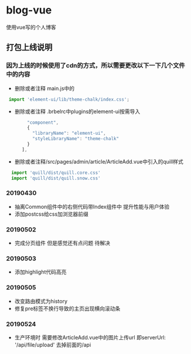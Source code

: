 # blog-vue
使用vue写的个人博客
## 打包上线说明
### 因为上线的时候使用了cdn的方式，所以需要更改以下一下几个文件中的内容
- 删除或者注释 main.js中的
 ```javascript
  import 'element-ui/lib/theme-chalk/index.css';
 ```
- 删除或者注释 .brbelrc中plugins的element-ui按需导入
```javascript
        "component",
        {
          "libraryName": "element-ui",
          "styleLibraryName": "theme-chalk"
        }
      ],
``` 
- 删除或者注释/src/pages/admin/article/ArticleAdd.vue中引入的quill样式
```javascript
  import 'quill/dist/quill.core.css'
  import 'quill/dist/quill.snow.css'
```
### 20190430
- 抽离Common组件中的右侧代码带Index组件中 提升性能与用户体验
- 添加postcss给css加浏览器前缀

### 20190502
- 完成分页组件 但是感觉还有点问题 待解决

### 20190503
- 添加highlight代码高亮

### 20190505
- 改变路由模式为history  
- 修复pre标签不换行导致的主页出现横向滚动条

### 20190524
- 生产环境时 需要修改ArticleAdd.vue中的图片上传url 即serverUrl: '/api/file/upload'  去掉前面的/api